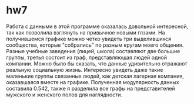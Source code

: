 # hw7
Работа с данными в этой программе оказалась довольной интересной, так как позволила взглянуть на привычное новыми глзами. На получившемся графике можно четко увидеть три выделившихся сообщества, которые "собрались" по разным кругам моего общения. Разные учебные заведения (лицей, школа) составляют две большие группы, третья состоит из граф, представляющая людей одной компании. Можно было бы сказать, что данные удивительно отражают реальную социальную жизнь. Интересно увидеть даже такие маленькие группы связанных людей, как детская лагерная компания, оказавшаяся вместе на графике. Полученная модулярность данных составила 0.542, также я разделила все графы на представителей мужского и женского полов для наглядности. 
